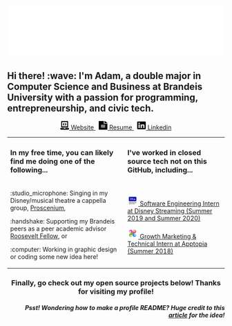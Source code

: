 <p align="center">
  <img src="https://raw.githubusercontent.com/afleishaker/afleishaker/master/assets/header.gif" alt="Adam Fleishaker">
  <h2>Hi there! :wave: I'm Adam, a double major in Computer Science and Business at Brandeis University with a passion for programming, entrepreneurship, and civic tech.</h2>
  <p align="center">
      <a href="https://adamfleishaker.com/">
        <img src="https://raw.githubusercontent.com/afleishaker/afleishaker/master/assets/website.svg" width="20px" height="20px" alt="Website" /> Website
      </a>&nbsp;
      <a href="http://adamfleishaker.com/assets/resume.pdf">
        <img src="https://raw.githubusercontent.com/afleishaker/afleishaker/master/assets/resume.svg" width="20px" height="20px" alt="Resume" /> Resume
      </a>&nbsp;
      <a href="https://www.linkedin.com/in/adamfleishaker/">
        <img src="https://raw.githubusercontent.com/afleishaker/afleishaker/master/assets/linkedin.svg" width="20px" height="20px" alt="LinkedIn" /> Linkedin
      </a>
  </p>
</p>

<table>
  <tr>
    <td>
      <p align="center">
        <h3>In my free time, you can likely find me doing one of the following...</h3>
      </p>
    </td>
    <td>
      <p align="center">
        <h3>I've worked in closed source tech not on this GitHub, including...</h3>
      </p>
    </td>
  </tr>
  <tr>
    <td>
      <p>
        <p>:studio_microphone: Singing in my Disney/musical theatre a cappella group, <a href="https://prosceniumacappella.com/">Proscenium</a>,</p>
        <p>:handshake: Supporting my Brandeis peers as a peer academic advisor <a href="https://www.brandeis.edu/academic-services/advising/peer/roosevelt-fellows/index.html">Roosevelt Fellow</a>, or</p>
        <p>:computer: Working in graphic design or coding some new idea here!</p>
      </p>
    </td>
    <td>
      <p>
        <a href="https://www.disneystreaming.com/">
          <p><img src="https://raw.githubusercontent.com/afleishaker/afleishaker/master/assets/dss.png" width="25px" height="25px" alt="DSS" /> Software Engineering Intern at Disney Streaming (Summer 2019 and Summer 2020)</p>
        </a>
        <a href="https://www.apptopia.com/">
          <p><img src="https://raw.githubusercontent.com/afleishaker/afleishaker/master/assets/apptopia.png" width="25px" height="25px" alt="Apptopia" /> Growth Marketing & Technical Intern at Apptopia (Summer 2018)</p>
        </a>
      </p>
    </td>
  </tr>
</table>

<h3 align="center">Finally, go check out my open source projects below! Thanks for visiting my profile!</h3>

<h5 align="right"><i>Psst!</i> Wondering how to make a profile README? Huge credit to this <a href="https://www.aboutmonica.com/blog/how-to-create-a-github-profile-readme">article</a> for the idea!</h5>
